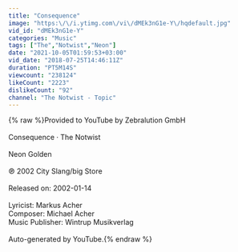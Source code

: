```yaml
---
title: "Consequence"
image: "https:\/\/i.ytimg.com\/vi\/dMEk3nG1e-Y\/hqdefault.jpg"
vid_id: "dMEk3nG1e-Y"
categories: "Music"
tags: ["The","Notwist","Neon"]
date: "2021-10-05T01:59:53+03:00"
vid_date: "2018-07-25T14:46:11Z"
duration: "PT5M14S"
viewcount: "238124"
likeCount: "2223"
dislikeCount: "92"
channel: "The Notwist - Topic"
---
```

{% raw %}Provided to YouTube by Zebralution GmbH<br /><br />Consequence · The Notwist<br /><br />Neon Golden<br /><br />℗ 2002 City Slang/big Store<br /><br />Released on: 2002-01-14<br /><br />Lyricist: Markus Acher<br />Composer: Michael Acher<br />Music  Publisher: Wintrup Musikverlag<br /><br />Auto-generated by YouTube.{% endraw %}

